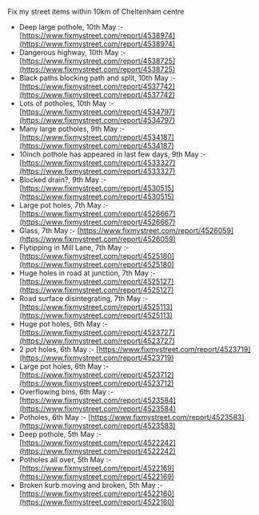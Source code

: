 Fix my street items within 10km of Cheltenham centre

<!-- fix_marker starts -->

- Deep large pothole, 10th May :- [https://www.fixmystreet.com/report/4538974](https://www.fixmystreet.com/report/4538974)
- Dangerous highway, 10th May :- [https://www.fixmystreet.com/report/4538725](https://www.fixmystreet.com/report/4538725)
- Black paths blocking path and split, 10th May :- [https://www.fixmystreet.com/report/4537742](https://www.fixmystreet.com/report/4537742)
- Lots of potholes, 10th May :- [https://www.fixmystreet.com/report/4534797](https://www.fixmystreet.com/report/4534797)
- Many large potholes, 9th May :- [https://www.fixmystreet.com/report/4534187](https://www.fixmystreet.com/report/4534187)
- 10inch pothole has appeared in last few days, 9th May :- [https://www.fixmystreet.com/report/4533327](https://www.fixmystreet.com/report/4533327)
- Blocked drain?, 9th May :- [https://www.fixmystreet.com/report/4530515](https://www.fixmystreet.com/report/4530515)
- Large pot holes, 7th May :- [https://www.fixmystreet.com/report/4526667](https://www.fixmystreet.com/report/4526667)
- Glass, 7th May :- [https://www.fixmystreet.com/report/4526059](https://www.fixmystreet.com/report/4526059)
- Flytipping in Mill Lane, 7th May :- [https://www.fixmystreet.com/report/4525180](https://www.fixmystreet.com/report/4525180)
- Huge holes in road at junction, 7th May :- [https://www.fixmystreet.com/report/4525127](https://www.fixmystreet.com/report/4525127)
- Road surface disintegrating, 7th May :- [https://www.fixmystreet.com/report/4525113](https://www.fixmystreet.com/report/4525113)
- Huge pot holes, 6th May :- [https://www.fixmystreet.com/report/4523727](https://www.fixmystreet.com/report/4523727)
- 2 pot holes, 6th May :- [https://www.fixmystreet.com/report/4523719](https://www.fixmystreet.com/report/4523719)
- Large pot holes, 6th May :- [https://www.fixmystreet.com/report/4523712](https://www.fixmystreet.com/report/4523712)
- Overflowing bins, 6th May :- [https://www.fixmystreet.com/report/4523584](https://www.fixmystreet.com/report/4523584)
- Potholes, 6th May :- [https://www.fixmystreet.com/report/4523583](https://www.fixmystreet.com/report/4523583)
- Deep pothole, 5th May :- [https://www.fixmystreet.com/report/4522242](https://www.fixmystreet.com/report/4522242)
- Potholes all over, 5th May :- [https://www.fixmystreet.com/report/4522169](https://www.fixmystreet.com/report/4522169)
- Broken kurb moving and broken, 5th May :- [https://www.fixmystreet.com/report/4522160](https://www.fixmystreet.com/report/4522160)

<!-- fix_marker ends -->